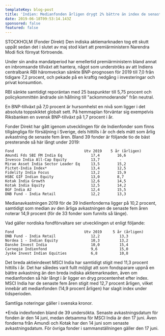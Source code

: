 ```yaml
---
templateKey: blog-post
title: 'Indien: Medianfonden årligen drygt 2% bättre än index de senaste 5 åren'
date: 2019-06-18T09:53:14.143Z
sponsored: false
featured: false
---
```

STOCKHOLM (Fonder Direkt) Den indiska aktiemarknaden tog ett skutt uppåt sedan det i slutet av maj stod klart att premiärministern Narendra Modi fick förnyat förtroende.



Under sin andra mandatperiod har emellertid premiärministern bland annat en inbromsande tillväxt att hantera, något som underströks av att Indiens centralbank RBI häromveckan sänkte BNP-prognosen för 2019 till 7,0 från tidigare 7,2 procent, och pekade på en kraftig nedgång i investeringar och privat konsumtion.



RBI sänkte samtidigt reporäntan med 25 baspunkter till 5,75 procent och policykommittén ändrade sin hållning till "ackommoderande" från neutral.



En BNP-tillväxt på 7,0 procent är hursomhelst en nivå som ligger i det absoluta toppskiktet globalt sett. På hemmaplan förväntar sig exempelvis Riksbanken en svensk BNP-tillväxt på 1,7 procent i år.



Fonder Direkt har gått igenom utvecklingen för de Indienfonder som finns tillgängliga för försäljning i Sverige, dels hittills i år och dels mätt som årlig avkastning de senaste fem åren. Bland 39 fonder är följande tio de bäst presterande så här långt under 2019:


```
Fond                                Utv 2019    5 år (årligen) 
Amundi Fds SBI FM India Eq             17,4        16,6        
Invesco India All-Cap Equity           13,7         -          
Mirae Asset India Sector Leader Eq     13,5        15,2        
Pictet-India Index*                    13,4        12,5        
Fidelity India Focus                   13,2        15,9        
HSBC GIF Indian Equity                 13,0        8,7         
Kotak India Growth                     12,6        14,5        
Kotak India Equity                     12,5        14,2        
BGF India A2                           12,4        15,5        
DNB Fund - India Retail                12,2        13,3        
```

Medianavkastningen 2019 för de 39 Indienfonderna ligger på 10,2 procent, samtidigt som median av den årliga avkastningen de senaste fem åren noterar 14,9 procent (för de 33 fonder som funnits så länge).



Vad gäller nordiska fondförvaltare ser utvecklingen ut enligt följande:

```
Fond                                Utv 2019     5 år (årligen)
DNB Fund - India Retail                12,2         13,3       
Nordea 1 - Indian Equity               10,3         13,2       
Danske Invest India                    10,0         15,4       
Carnegie Indienfond                    9,6          15,0       
Jyske Invest Indian Equities           6,8          10,8       
```

Det breda aktieindexet MSCI India har samtidigt stigit med 11,3 procent hittills i år. Det har således varit fullt möjligt att som fondsparare uppnå en bättre avkastning än den breda indiska aktiemarknaden, även om medianfonden så här långt i år ligger en dryg procentenhet efter index. MSCI India har de senaste fem åren stigit med 12,7 procent årligen, vilket innebär att medianfonden (14,9 procent årligen) har slagit index under tidsperioden.



Samtliga noteringar gäller i svenska kronor.



\*Enda indexfonden bland de 39 undersökta. Senaste avkastningsdatum för fonden är den 14 juni, medan detsamma för MSCI India är den 17 juni. Även fonderna från Amundi och Kotak har den 14 juni som senaste avkastningsdatum. För övriga fonder i sammanställningen gäller den 17 juni.
